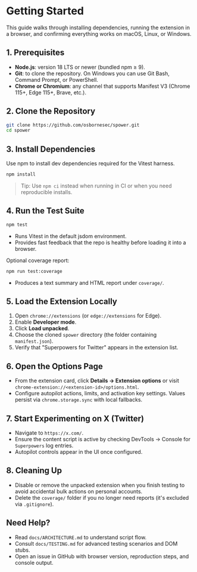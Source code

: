 # Getting Started

This guide walks through installing dependencies, running the extension in a browser, and confirming everything works on macOS, Linux, or Windows.

## 1. Prerequisites
- **Node.js**: version 18 LTS or newer (bundled npm ≥ 9).
- **Git**: to clone the repository. On Windows you can use Git Bash, Command Prompt, or PowerShell.
- **Chrome or Chromium**: any channel that supports Manifest V3 (Chrome 115+, Edge 115+, Brave, etc.).

## 2. Clone the Repository
```bash
git clone https://github.com/osbornesec/spower.git
cd spower
```

## 3. Install Dependencies
Use npm to install dev dependencies required for the Vitest harness.
```bash
npm install
```
> Tip: Use `npm ci` instead when running in CI or when you need reproducible installs.

## 4. Run the Test Suite
```bash
npm test
```
- Runs Vitest in the default jsdom environment.
- Provides fast feedback that the repo is healthy before loading it into a browser.

Optional coverage report:
```bash
npm run test:coverage
```
- Produces a text summary and HTML report under `coverage/`.

## 5. Load the Extension Locally
1. Open `chrome://extensions` (or `edge://extensions` for Edge).
2. Enable **Developer mode**.
3. Click **Load unpacked**.
4. Choose the cloned `spower` directory (the folder containing `manifest.json`).
5. Verify that "Superpowers for Twitter" appears in the extension list.

## 6. Open the Options Page
- From the extension card, click **Details → Extension options** or visit `chrome-extension://<extension-id>/options.html`.
- Configure autopilot actions, limits, and activation key settings. Values persist via `chrome.storage.sync` with local fallbacks.

## 7. Start Experimenting on X (Twitter)
- Navigate to `https://x.com/`.
- Ensure the content script is active by checking DevTools → Console for `Superpowers` log entries.
- Autopilot controls appear in the UI once configured.

## 8. Cleaning Up
- Disable or remove the unpacked extension when you finish testing to avoid accidental bulk actions on personal accounts.
- Delete the `coverage/` folder if you no longer need reports (it's excluded via `.gitignore`).

## Need Help?
- Read `docs/ARCHITECTURE.md` to understand script flow.
- Consult `docs/TESTING.md` for advanced testing scenarios and DOM stubs.
- Open an issue in GitHub with browser version, reproduction steps, and console output.
